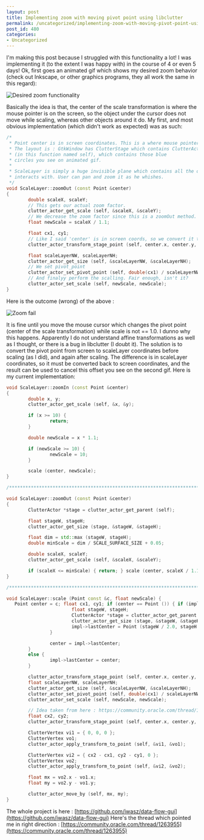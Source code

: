 ```yaml
---
layout: post
title: Implementing zoom with moving pivot point using libclutter
permalink: /uncategorized/implementing-zoom-with-moving-pivot-point-using-libclutter/
post_id: 480
categories: 
- Uncategorized
---
```


I'm making this post because I struggled with this functionality a lot! I was implementing it (to the extent I was happy with) in the course of 4 or even 5 days! Ok, first goes an animated gif which shows my desired zoom behavior (check out Inkscape, or other graphics programs, they all work the same in this regard):

![Desired zoom functionality](http://iwasz.pl/files/zoomok.gif) 

Basically the idea is that, the center of the scale transformation is where the mouse pointer is on the screen, so the object under the cursor does not move while scaling, whereas other objects around it do. My first, and most obvious implementation (which didn't work as expected) was as such:

``` cpp
/*
 * Point center is in screen coordinates. This is a where mouse pointer is on the screen.
 * The layout is : GtkWindow has ClutterStage which contains ClutterActor scaleLayer
 * (in this function named self), which contains those blue
 * circles you see on animated gif.
 *
 * ScaleLayer is simply a huge invisible plane which contains all the objects an user
 * interacts with. User can pan and zoom it as he whishes.
 */
void ScaleLayer::zoomOut (const Point &center)
{
        double scaleX, scaleY;
        // This gets our actual zoom factor.
        clutter_actor_get_scale (self, &scaleX, &scaleY);
        // We decrease the zoom factor since this is a zoomOut method.
        float newScale = scaleX / 1.1;

        float cx1, cy1;
        // Like I said 'center' is in screen coords, so we convert it to scaleLayer coords
        clutter_actor_transform_stage_point (self, center.x, center.y, &cx1, &cy1);

        float scaleLayerNW, scaleLayerNH;
        clutter_actor_get_size (self, &scaleLayerNW, &scaleLayerNH);
        // We set pivot_point
        clutter_actor_set_pivot_point (self, double(cx1) / scaleLayerNW, double(cy1) / scaleLayerNH);
        // And finalyy perform the scalling. Fair enough, isn't it?
        clutter_actor_set_scale (self, newScale, newScale);
}
```

Here is the outcome (wrong) of the above :


![Zoom fail](http://iwasz.pl/files/zoomfail.gif) 

It is fine until you move the mouse cursor which changes the pivot point (center of the scale transformation) while scale is not == 1.0. I dunno why this happens. Apparently I do not understand affine transformations as well as I thought, or there is a bug in libclutter (I doubt it). The solution is to convert the pivot point from screen to scaleLayer coordinates before scaling (as I did), and again after scaling. The difference is in scaleLayer coordinates, so it must be converted back to screen coordinates, and the result can be used to cancel this offset you see on the second gif. Here is my current implementation:

``` cpp
void ScaleLayer::zoomIn (const Point &center)
{
        double x, y;
        clutter_actor_get_scale (self, &x, &y);

        if (x >= 10) {
                return;
        }

        double newScale = x * 1.1;

        if (newScale >= 10) {
                newScale = 10;
        }

        scale (center, newScale);
}

/*****************************************************************************/

void ScaleLayer::zoomOut (const Point &center)
{
        ClutterActor *stage = clutter_actor_get_parent (self);

        float stageW, stageH;
        clutter_actor_get_size (stage, &stageW, &stageH);

        float dim = std::max (stageW, stageH);
        double minScale = dim / SCALE_SURFACE_SIZE + 0.05;

        double scaleX, scaleY;
        clutter_actor_get_scale (self, &scaleX, &scaleY);

        if (scaleX <= minScale) { return; } scale (center, scaleX / 1.1); 
} 

/*****************************************************************************/ 

void ScaleLayer::scale (Point const &c, float newScale) { 
   Point center = c; float cx1, cy1; if (center == Point ()) { if (impl->lastCenter == Point ()) {
                        float stageW, stageH;
                        ClutterActor *stage = clutter_actor_get_parent (self);
                        clutter_actor_get_size (stage, &stageW, &stageH);
                        impl->lastCenter = Point (stageW / 2.0, stageH / 2.0);
                }

                center = impl->lastCenter;
        }
        else {
                impl->lastCenter = center;
        }

        clutter_actor_transform_stage_point (self, center.x, center.y, &cx1, &cy1);
        float scaleLayerNW, scaleLayerNH;
        clutter_actor_get_size (self, &scaleLayerNW, &scaleLayerNH);
        clutter_actor_set_pivot_point (self, double(cx1) / scaleLayerNW, double(cy1) / scaleLayerNH);
        clutter_actor_set_scale (self, newScale, newScale);

        // Idea taken from here : https://community.oracle.com/thread/1263955
        float cx2, cy2;
        clutter_actor_transform_stage_point (self, center.x, center.y, &cx2, &cy2);

        ClutterVertex vi1 = { 0, 0, 0 };
        ClutterVertex vo1;
        clutter_actor_apply_transform_to_point (self, &vi1, &vo1);

        ClutterVertex vi2 = { cx2 - cx1, cy2 - cy1, 0 };
        ClutterVertex vo2;
        clutter_actor_apply_transform_to_point (self, &vi2, &vo2);

        float mx = vo2.x - vo1.x;
        float my = vo2.y - vo1.y;

        clutter_actor_move_by (self, mx, my);
}
```

The whole project is here : 
[https://github.com/iwasz/data-flow-gui](https://github.com/iwasz/data-flow-gui)
Here's the thread which pointed me in right direction : 
[https://community.oracle.com/thread/1263955](https://community.oracle.com/thread/1263955)